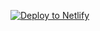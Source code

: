 [![Deploy to Netlify](https://www.netlify.com/img/deploy/button.svg)](https://app.netlify.com/start/deploy?repository=https://github.com/linuxlefty/LinuxLefty-Content)
